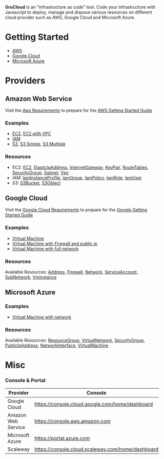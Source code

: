 **GruCloud** is an "infrastructure as code" tool.
Code your infrastructure with Javascript to deploy, manage and dispose various resources on different cloud provider such as AWS, Google Cloud and Microsoft Azure.

# Getting Started

- [AWS](./docusaurus/docs/aws/AwsGettingStarted)
- [Google Cloud](./docusaurus/docs/google/GoogleGettingStarted)
- [Microsoft Azure](./docusaurus/docs/azure/AzureGettingStarted)

# Providers

## Amazon Web Service

Visit the [Aws Requirements](./docusaurus/docs/aws/AwsRequirements) to prepare for the [AWS Getting Started Guide](./docusaurus/docs/aws/AwsGettingStarted)

### Examples

- [EC2](./examples/aws/ec2), [EC2 with VPC](./examples/aws/ec2-vpc)
- [IAM](./examples/aws/iam)
- [S3](./examples/aws/s3), [S3 Simple](./examples/aws/s3-simple), [S3 Multiple](./examples/aws/s3-multiple)

### Resources

- EC2: [EC2](./docusaurus/docs/aws/resources/EC2/EC2), [ElasticIpAddress](./docusaurus/docs/aws/resources/EC2/ElasticIpAddress), [InternetGateway](./docusaurus/docs/aws/resources/EC2/InternetGateway), [KeyPair](./docusaurus/docs/aws/resources/EC2/KeyPair), [RouteTables](./docusaurus/docs/aws/resources/EC2/RouteTables), [SecurityGroup](./docusaurus/docs/aws/resources/EC2/SecurityGroup), [Subnet](./docusaurus/docs/aws/resources/EC2/Subnet), [Vpc](./docusaurus/docs/aws/resources/EC2/Vpc)
- IAM: [IamInstanceProfile](./docusaurus/docs/aws/resources/IAM/IamInstanceProfile), [IamGroup](./docusaurus/docs/aws/resources/IAM/IamGroup), [IamPolicy](./docusaurus/docs/aws/resources/IAM/IamPolicy), [IamRole](./docusaurus/docs/aws/resources/IAM/IamRole), [IamUser](./docusaurus/docs/aws/resources/IAM/IamUser)
- S3: [S3Bucket](./docusaurus/docs/aws/resources/S3/S3Bucket), [S3Object](./docusaurus/docs/aws/resources/S3/S3Object)

## Google Cloud

Visit the [Google Cloud Requirements](./docusaurus/docs/google/GoogleRequirements) to prepare for the [Google Getting Started Guide](./docusaurus/docs/google/GoogleGettingStarted)

### Examples

- [Virtual Machine](./examples/google/vm-simple)
- [Virtual Machine with Firewall and public ip](./examples/google/vm)
- [Virtual Machine with full network](./examples/google/vm-network)

### Resources

Available Resources: [Address](./docusaurus/docs/google/resources/Address), [Firewall](./docusaurus/docs/google/resources/Firewall), [Network](./docusaurus/docs/google/resources/Network), [ServiceAccount](./docusaurus/docs/google/resources/ServiceAccount), [SubNetwork](./docusaurus/docs/google/resources/SubNetwork), [VmInstance](./docusaurus/docs/google/resources/VmInstance)

## Microsoft Azure

### Examples

- [Virtual Machine with network](./examples/azure/)

### Resources

Available Resources: [ResourceGroup](./docusaurus/docs/azure/resources/ResourceGroup), [VirtualNetwork](./docusaurus/docs/azure/resources/VirtualNetwork), [SecurityGroup](./docusaurus/docs/azure/resources/SecurityGroup), [PublicIpAddress](./docusaurus/docs/azure/resources/PublicIpAddress), [NetworkInterface](./docusaurus/docs/azure/resources/NetworkInterface), [VirtualMachine](./docusaurus/docs/azure/resources/VirtualMachine)

# Misc

### Console & Portal

| Provider           | Console                                           |     |
| ------------------ | ------------------------------------------------- | --- |
| Google Cloud       | https://console.cloud.google.com/home/dashboard   |     |
| Amazon Web Service | https://console.aws.amazon.com                    |     |
| Microsoft Azure    | https://portal.azure.com                          |     |
| Scaleway           | https://console.cloud.scaleway.com/home/dashboard |
